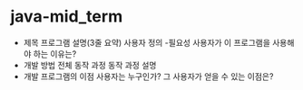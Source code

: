 # java-mid_term
- 제목
  프로그램 설명(3줄 요약)
  사용자 정의
-필요성
  사용자가 이 프로그램을 사용해야 하는 이유는?
- 개발 방법
  전체 동작 과정
  동작 과정 설명
- 개발 프로그램의 이점
  사용자는 누구인가?
  그 사용자가 얻을 수 있는 이점은?
